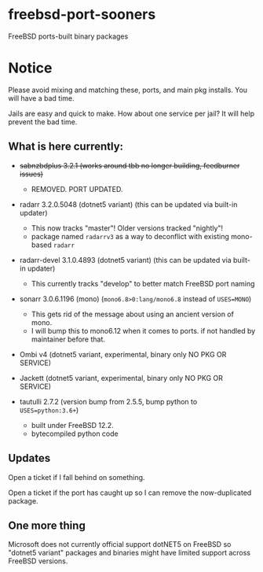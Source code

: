 # freebsd-port-sooners
FreeBSD ports-built binary packages
# Notice
Please avoid mixing and matching these, ports, and main pkg installs. You will have a bad time.

Jails are easy and quick to make. How about one service per jail? It will help prevent the bad time.

## What is here currently:
- ~~sabnzbdplus 3.2.1 (works around tbb no longer building, feedburner issues)~~ 
  - REMOVED. PORT UPDATED.

- radarr 3.2.0.5048 (dotnet5 variant) (this can be updated via built-in updater)
  - This now tracks "master"! Older versions tracked "nightly"!
  - package named `radarrv3` as a way to deconflict with existing mono-based `radarr`
 
- radarr-devel 3.1.0.4893 (dotnet5 variant) (this can be updated via built-in updater)
  - This currently tracks "develop" to better match FreeBSD port naming

- sonarr 3.0.6.1196 (mono) (`mono6.8>0:lang/mono6.8` instead of `USES=MONO`)
  - This gets rid of the message about using an ancient version of mono. 
  - I will bump this to mono6.12 when it comes to ports. if not handled by maintainer before that.

- Ombi v4 (dotnet5 variant, experimental, binary only NO PKG OR SERVICE)

- Jackett (dotnet5 variant, experimental, binary only NO PKG OR SERVICE)

- tautulli 2.7.2 (version bump from 2.5.5, bump python to `USES=python:3.6+`)
  - built under FreeBSD 12.2.
  - bytecompiled python code
  
## Updates
Open a ticket if I fall behind on something. 

Open a ticket if the port has caught up so I can remove the now-duplicated package.

## One more thing
Microsoft does not currently official support dotNET5 on FreeBSD so "dotnet5 variant" packages and binaries might have limited support across FreeBSD versions.
